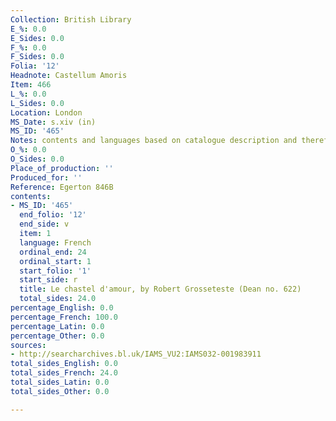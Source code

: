 ```yaml
---
Collection: British Library
E_%: 0.0
E_Sides: 0.0
F_%: 0.0
F_Sides: 0.0
Folia: '12'
Headnote: Castellum Amoris
Item: 466
L_%: 0.0
L_Sides: 0.0
Location: London
MS_Date: s.xiv (in)
MS_ID: '465'
Notes: contents and languages based on catalogue description and therefore uncertain
O_%: 0.0
O_Sides: 0.0
Place_of_production: ''
Produced_for: ''
Reference: Egerton 846B
contents:
- MS_ID: '465'
  end_folio: '12'
  end_side: v
  item: 1
  language: French
  ordinal_end: 24
  ordinal_start: 1
  start_folio: '1'
  start_side: r
  title: Le chastel d'amour, by Robert Grosseteste (Dean no. 622)
  total_sides: 24.0
percentage_English: 0.0
percentage_French: 100.0
percentage_Latin: 0.0
percentage_Other: 0.0
sources:
- http://searcharchives.bl.uk/IAMS_VU2:IAMS032-001983911
total_sides_English: 0.0
total_sides_French: 24.0
total_sides_Latin: 0.0
total_sides_Other: 0.0

---
```


